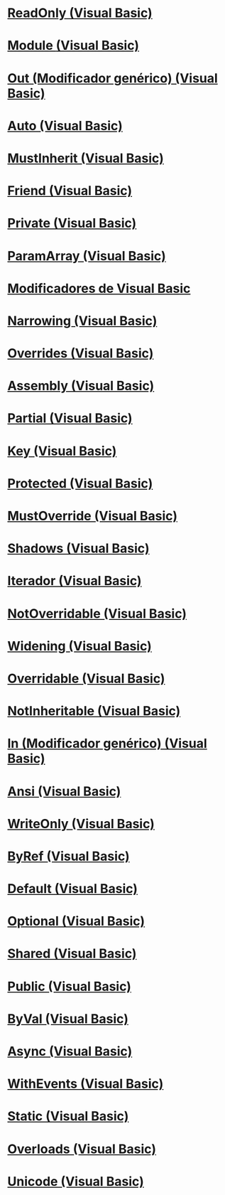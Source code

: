 # [ReadOnly (Visual Basic)](readonly.md)
# [Module <palabra clave> (Visual Basic)](module-keyword.md)
# [Out (Modificador genérico) (Visual Basic)](out-generic-modifier.md)
# [Auto (Visual Basic)](auto.md)
# [MustInherit (Visual Basic)](mustinherit.md)
# [Friend (Visual Basic)](friend.md)
# [Private (Visual Basic)](private.md)
# [ParamArray (Visual Basic)](paramarray.md)
# [Modificadores de Visual Basic](index.md)
# [Narrowing (Visual Basic)](narrowing.md)
# [Overrides (Visual Basic)](overrides.md)
# [Assembly (Visual Basic)](assembly.md)
# [Partial (Visual Basic)](partial.md)
# [Key (Visual Basic)](key.md)
# [Protected (Visual Basic)](protected.md)
# [MustOverride (Visual Basic)](mustoverride.md)
# [Shadows (Visual Basic)](shadows.md)
# [Iterador (Visual Basic)](iterator.md)
# [NotOverridable (Visual Basic)](notoverridable.md)
# [Widening (Visual Basic)](widening.md)
# [Overridable (Visual Basic)](overridable.md)
# [NotInheritable (Visual Basic)](notinheritable.md)
# [In (Modificador genérico) (Visual Basic)](in-generic-modifier.md)
# [Ansi (Visual Basic)](ansi.md)
# [WriteOnly (Visual Basic)](writeonly.md)
# [ByRef (Visual Basic)](byref.md)
# [Default (Visual Basic)](default.md)
# [Optional (Visual Basic)](optional.md)
# [Shared (Visual Basic)](shared.md)
# [Public (Visual Basic)](public.md)
# [ByVal (Visual Basic)](byval.md)
# [Async (Visual Basic)](async.md)
# [WithEvents (Visual Basic)](withevents.md)
# [Static (Visual Basic)](static.md)
# [Overloads (Visual Basic)](overloads.md)
# [Unicode (Visual Basic)](unicode.md)
